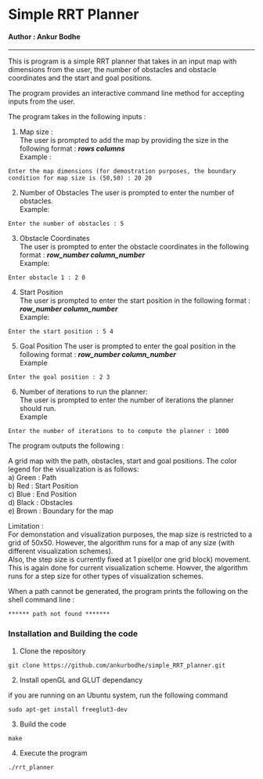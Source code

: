 # Simple RRT Planner
#### Author : Ankur Bodhe

---
This is program is a simple RRT planner that takes in an input map with dimensions from the user, the number of obstacles and obstacle coordinates and the start and goal positions.

The program provides an interactive command line method for accepting inputs from the user.

The program takes in the following inputs :  
1) Map size :  
  The user is prompted to add the map by providing the size in the following format : **_rows columns_**  
  Example :  
  ```
  Enter the map dimensions (for demostration purposes, the boundary condition for map size is (50,50) : 20 20 
  ```
2) Number of Obstacles 
  The user is prompted to enter the number of obstacles.  
  Example:  
  ```
  Enter the number of obstacles : 5
  ```  
3) Obstacle Coordinates  
  The user is prompted to enter the obstacle coordinates in the following format : **_row_number column_number_**  
  Example:  
  ```
  Enter obstacle 1 : 2 0
  ```
4) Start Position  
  The user is prompted to enter the start position in the following format : **_row_number column_number_**  
  Example:  
  ```
  Enter the start position : 5 4
  ```  
5) Goal Position
  The user is prompted to enter the goal position in the following format : **_row_number column_number_**  
  Example  
  ```
  Enter the goal position : 2 3
  ```
6) Number of iterations to run the planner:  
  The user is prompted to enter the number of iterations the planner should run.  
  Example
  ```
  Enter the number of iterations to to compute the planner : 1000  
  ```


The program outputs the following :

A grid map with the path, obstacles, start and goal positions. The color legend for the visualization is as follows:  
a) Green : Path  
b) Red   : Start Position  
c) Blue  : End Position  
d) Black : Obstacles  
e) Brown : Boundary for the map

Limitation :  
For demonstation and visualization purposes, the map size is restricted to a grid of 50x50. However, the algorithm runs for a map of any size (with different visualization schemes).  
Also, the step size is currently fixed at 1 pixel(or one grid block) movement. This is again done for current visualization scheme. Howver, the algorithm runs for a step size for other types of visualization schemes.

When a path cannot be generated, the program prints the following on the shell command line :
```
****** path not found *******
```


### Installation and Building the code 

1) Clone the repository 
```
git clone https://github.com/ankurbodhe/simple_RRT_planner.git
```
2) Install openGL and GLUT dependancy

if you are running on an Ubuntu system, run the following command
```
sudo apt-get install freeglut3-dev
```
3) Build the code
```
make
```
4) Execute the program
```
./rrt_planner
```
